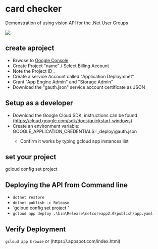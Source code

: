 # card checker 
Demonstration of using vision API for the .Net User Groups 

<img src="https://miro.medium.com/v2/resize:fit:1400/format:webp/0*mhrZreaXpfpEwvti.jpg" heigth="50%">

## create aproject
- Brwose to [Google Console](https://console.cloud.google.com)
- Create Project "name" / Select Billing Account
- Note the Project ID <projectid>.
- Create a service Account called "Application Deploymnet"
- Grant "App Engine Admin" and "Storage Admin"
- Download the "gauth.json" service account certificate as JSON

## Setup as a developer 
- Download the Google Cloud SDK, instructions can be  found (https://cloud.google.com/sdk/docs/quickstart-windows)
- Create an environment variable:
     GOOGLE_APPLICATION_CREDENTIALS=<path to your code>\_deploy\gauth.json
	- Confirm it works by typing 
	  gcloud app instances list

## set your project
gcloud config set project <projectId>

## Deploying the API from Command line
- `dotnet restore`
- `dotnet publish -c Release`
- `gcloud config set project <projectId>'
- `gcloud app deploy .\bin\Release\netcoreapp2.0\publish\app.yaml`

## Verify Deployment  
`gcloud app browse` or (https://<projectId>.appspot.com/index.html)
